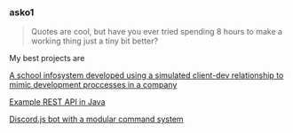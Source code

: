 ### asko1

> Quotes are cool, but have you ever tried spending 8 hours to make a working thing just a tiny bit better?

My best projects are

[A school infosystem developed using a simulated client-dev relationship to mimic development proccesses in a company](https://github.com/Kuldz/Users)

[Example REST API in Java](https://github.com/asko1/movie)

[Discord.js bot with a modular command system](https://github.com/asko1/askobot)
<!--
**asko1/asko1** is a ✨ _special_ ✨ repository because its `README.md` (this file) appears on your GitHub profile.

Here are some ideas to get you started:

- 🔭 I’m currently working on ...
- 🌱 I’m currently learning ...
- 👯 I’m looking to collaborate on ...
- 🤔 I’m looking for help with ...
- 💬 Ask me about ...
- 📫 How to reach me: ...
- 😄 Pronouns: ...
- ⚡ Fun fact: ...
-->
